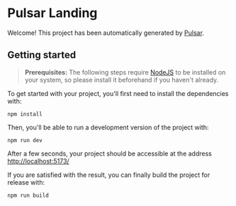 # Pulsar Landing

Welcome! This project has been automatically generated by [Pulsar](https://pularswap.com/).

## Getting started

> **Prerequisites:**
> The following steps require [NodeJS](https://nodejs.org/en/) to be installed on your system, so please
> install it beforehand if you haven't already.

To get started with your project, you'll first need to install the dependencies with:

```
npm install
```

Then, you'll be able to run a development version of the project with:

```
npm run dev
```

After a few seconds, your project should be accessible at the address
[http://localhost:5173/](http://localhost:5173/)


If you are satisfied with the result, you can finally build the project for release with:

```
npm run build
```

